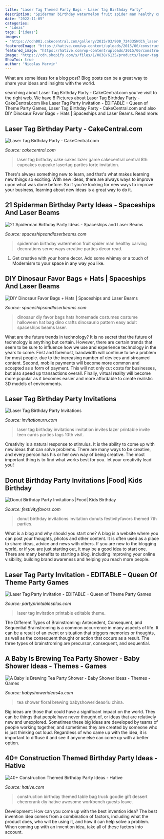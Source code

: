 ```yaml
---
title: "Laser Tag Themed Party Bags - Laser Tag Birthday Party"
description: "Spiderman birthday watermelon fruit spider man healthy carving decorations serve ways creative parties decor read"
date: "2022-11-05"
categories:
- "ideas"
tags: ["ideas"]
images:
- "https://cdn001.cakecentral.com/gallery/2015/03/900_724335WdCh_laser-tag-birthday-party.jpg"
featuredImage: "https://hative.com/wp-content/uploads/2015/06/construction-birthday-party/34-construction-themed-birthday-party.jpg"
featured_image: "https://hative.com/wp-content/uploads/2015/06/construction-birthday-party/34-construction-themed-birthday-party.jpg"
image: "https://cdn.shopify.com/s/files/1/0838/6135/products/laser-tag-party-invitation-printable_1200x1200.jpg?v=1430770217"
ShowToc: true
author: "Nicolas Marvin"
---
```



What are some ideas for a blog post?
Blog posts can be a great way to share your ideas and insights with the world.

	

		
searching about Laser Tag Birthday Party - CakeCentral.com you've visit to the right web. We have 8 Pictures about Laser Tag Birthday Party - CakeCentral.com like Laser Tag Party Invitation - EDITABLE – Queen of Theme Party Games, Laser Tag Birthday Party - CakeCentral.com and also DIY Dinosaur Favor Bags + Hats | Spaceships and Laser Beams. Read more:
		
    
## Laser Tag Birthday Party - CakeCentral.com

<img loading=lazy src="https://cdn001.cakecentral.com/gallery/2015/03/900_724335WdCh_laser-tag-birthday-party.jpg" onerror="this.onerror=null;this.src='https://tse4.mm.bing.net/th?id=OIP.e4X8AtsPWoYpfhcP9zNuOwHaJ4&amp;pid=15.1';" alt="Laser Tag Birthday Party - CakeCentral.com">

_Source: cakecentral.com_

>laser tag birthday cake cakes lazer game cakecentral central 8th cupcakes cupcake lasertag parties torte invitation. 

	

There's always something new to learn, and that's what makes learning new things so exciting. With new ideas, there are always ways to improve upon what was done before. So if you're looking for new ways to improve your business, learning about new ideas is a great way to do it.

    
## 21 Spiderman Birthday Party Ideas - Spaceships And Laser Beams

<img loading=lazy src="http://spaceshipsandlaserbeams.com/wp-content/uploads/2016/04/18-Spiderman-Watermelon.png" onerror="this.onerror=null;this.src='https://tse4.mm.bing.net/th?id=OIP.SSM4x-PPhf5dgJ1pl7mI1gHaJ3&amp;pid=15.1';" alt="21 Spiderman Birthday Party Ideas - Spaceships and Laser Beams">

_Source: spaceshipsandlaserbeams.com_

>spiderman birthday watermelon fruit spider man healthy carving decorations serve ways creative parties decor read. 

	

1. Get creative with your home decor. Add some whimsy or a touch of Modernism to your space in any way you like. 

    
## DIY Dinosaur Favor Bags + Hats | Spaceships And Laser Beams

<img loading=lazy src="http://spaceshipsandlaserbeams.com/wp-content/uploads/2015/09/dinosaur-favor-bag-94493py.jpg" onerror="this.onerror=null;this.src='https://tse4.mm.bing.net/th?id=OIP.jj46i9mqzRR70k3DpGX4ZAHaLm&amp;pid=15.1';" alt="DIY Dinosaur Favor Bags + Hats | Spaceships and Laser Beams">

_Source: spaceshipsandlaserbeams.com_

>dinosaur diy favor bags hats homemade costumes costume halloween hat bag dino crafts dinosaurio pattern easy adult spaceships beams laser. 

	

What are the future trends in technology?
It is no secret that the future of technology is anything but certain. However, there are certain trends that seem to be sure to influence how we use and experience technology in the years to come. 
First and foremost, bandwidth will continue to be a problem for most people. due to the increasing number of devices and streamed content. Second, mobile payments will become more common and accepted as a form of payment. This will not only cut costs for businesses, but also speed up transactions overall. Finally, virtual reality will become more popular as it becomes easier and more affordable to create realistic 3D models of environments.

    
## Laser Tag Birthday Party Invitations

<img loading=lazy src="http://www.invitationurn.com/wp-content/uploads/2016/08/laser_tag_birthday_party_invitations_printable.jpg" onerror="this.onerror=null;this.src='https://tse4.mm.bing.net/th?id=OIP.iFIMA6WteOk0l0nuPEc8VwAAAA&amp;pid=15.1';" alt="Laser Tag Birthday Party Invitations">

_Source: invitationurn.com_

>laser tag birthday invitations invitation invites lazer printable invite teen cards parties tags 10th visit. 

	

Creativity is a natural response to stimulus. It is the ability to come up with new ideas that can solve problems. There are many ways to be creative, and every person has his or her own way of being creative. The most important thing is to find what works best for you. let your creativity lead you!

    
## Donut Birthday Party Invitations |Food| Kids Birthday

<img loading=lazy src="https://www.festivityfavors.com/images/large/donut_invitation.jpg" onerror="this.onerror=null;this.src='https://tse1.mm.bing.net/th?id=OIP.1CivzrmMfN2PuWec6LJp_gAAAA&amp;pid=15.1';" alt="Donut Birthday Party Invitations |Food| Kids Birthday">

_Source: festivityfavors.com_

>donut birthday invitations invitation donuts festivityfavors themed 7th parties. 

	

What is a blog and why should you start one?
A blog is a website where you can post your thoughts, photos and other content. It is often used as a place to share ideas, advice and news with others. If you are new to the blogging world, or if you are just starting out, it may be a good idea to start one. There are many benefits to starting a blog, including improving your online visibility, building brand awareness and helping you reach more people.

    
## Laser Tag Party Invitation - EDITABLE – Queen Of Theme Party Games

<img loading=lazy src="https://cdn.shopify.com/s/files/1/0838/6135/products/laser-tag-party-invitation-printable_1200x1200.jpg?v=1430770217" onerror="this.onerror=null;this.src='https://tse1.mm.bing.net/th?id=OIP.EQpAFcuR_OHRxbEKby8DXQHaKa&amp;pid=15.1';" alt="Laser Tag Party Invitation - EDITABLE – Queen of Theme Party Games">

_Source: partyprintablesplus.com_

>laser tag invitation printable editable theme. 

	

The Different Types of Brainstroming: Antecedent, Consequent, and Sequential
Brainstroming is a common occurrence in many aspects of life. It can be a result of an event or situation that triggers memories or thoughts, as well as the consequent thought or action that occurs as a result. The three types of brainstroming are precursor, consequent, and sequential.

    
## A Baby Is Brewing Tea Party Shower - Baby Shower Ideas - Themes - Games

<img loading=lazy src="http://www.babyshowerideas4u.com/wp-content/uploads/2016/06/Floral-Tea-Party-Shower-China-jpg.png" onerror="this.onerror=null;this.src='https://tse4.mm.bing.net/th?id=OIP.Mf0IyHXMzFDJa8pGvtWFHgHaLG&amp;pid=15.1';" alt="A Baby Is Brewing Tea Party Shower - Baby Shower Ideas - Themes - Games">

_Source: babyshowerideas4u.com_

>tea shower floral brewing babyshowerideas4u china. 

	

Big ideas are those that could have a significant impact on the world. They can be things that people have never thought of, or ideas that are relatively new and unexplored. Sometimes these big ideas are developed by teams of people working together, and sometimes they are created by someone who is just thinking out loud. Regardless of who came up with the idea, it is important to diffuse it and see if anyone else can come up with a better option.

    
## 40+ Construction Themed Birthday Party Ideas - Hative

<img loading=lazy src="https://hative.com/wp-content/uploads/2015/06/construction-birthday-party/34-construction-themed-birthday-party.jpg" onerror="this.onerror=null;this.src='https://tse1.mm.bing.net/th?id=OIP.ReTwfQs_dhHGtMCuliy65gHaE8&amp;pid=15.1';" alt="40+ Construction Themed Birthday Party Ideas - Hative">

_Source: hative.com_

>construction birthday themed table bag truck goodie gift dessert cheercrank diy hative awesome workbench guests leave. 

	

Development: How can you come up with the best invention idea?
The best invention idea comes from a combination of factors, including what the product does, who will be using it, and how it can help solve a problem. When coming up with an invention idea, take all of these factors into account.

